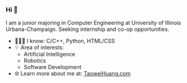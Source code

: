### Hi 👋

I am a junior majoring in Computer Engineering at University of Illinois Urbana-Champaign. Seeking internship and co-op opportunities.

- 🧑🏻‍💻 I know: C/C++, Python, HTML/CSS
- ✨ Area of interests:
  - Artificial Intelligence
  - Robotics
  - Software Development
- 🌐 Learn more about me at: <a href="https://taoweihuang.com" target="_blank">TaoweiHuang.com</a>
